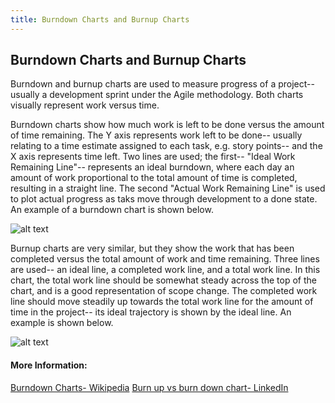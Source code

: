 ```yaml
---
title: Burndown Charts and Burnup Charts
---
```

## Burndown Charts and Burnup Charts

Burndown and burnup charts are used to measure progress of a project-- usually a development sprint under the Agile methodology. Both charts visually represent work versus time. 

Burndown charts show how much work is left to be done versus the amount of time remaining. The Y axis represents work left to be done-- usually relating to a time estimate assigned to each task, e.g. story points-- and the X axis represents time left. Two lines are used; the first-- "Ideal Work Remaining Line"-- represents an ideal burndown, where each day an amount of work proportional to the total amount of time is completed, resulting in a straight line. The second "Actual Work Remaining Line" is used to plot actual progress as taks move through development to a done state. An example of a burndown chart is shown below.

![alt text](https://upload.wikimedia.org/wikipedia/commons/8/8c/Burn_down_chart.png "Image Source: Wikipedia")

Burnup charts are very similar, but they show the work that has been completed versus the total amount of work and time remaining. Three lines are used-- an ideal line, a completed work line, and a total work line. In this chart, the total work line should be somewhat steady across the top of the chart, and is a good representation of scope change. The completed work line should move steadily up towards the total work line for the amount of time in the project-- its ideal trajectory is shown by the ideal line. An example is shown below.

![alt text](https://media.licdn.com/mpr/mpr/shrinknp_800_800/AAEAAQAAAAAAAAljAAAAJGQ1ZDI2NzRkLWExYTQtNGI2OS1hZmZjLTM1NGMzYTk1NTEyNg.png "Image Source: Ala'a Elbeheri, LinkedIn")


#### More Information:
<a href='https://en.wikipedia.org/wiki/Burn_down_chart' target='_blank' rel='nofollow'>Burndown Charts- Wikipedia</a>
<a href='https://www.linkedin.com/pulse/burn-up-vs-down-chart-alaa-el-beheri-cisa-rmp-pmp-bcp-itil/' target='_blank' rel='nofollow'>Burn up vs burn down chart- LinkedIn</a>


